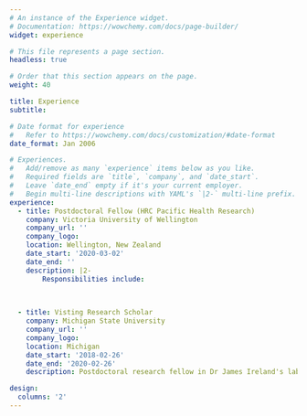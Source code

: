 ```yaml
---
# An instance of the Experience widget.
# Documentation: https://wowchemy.com/docs/page-builder/
widget: experience

# This file represents a page section.
headless: true

# Order that this section appears on the page.
weight: 40

title: Experience
subtitle:

# Date format for experience
#   Refer to https://wowchemy.com/docs/customization/#date-format
date_format: Jan 2006

# Experiences.
#   Add/remove as many `experience` items below as you like.
#   Required fields are `title`, `company`, and `date_start`.
#   Leave `date_end` empty if it's your current employer.
#   Begin multi-line descriptions with YAML's `|2-` multi-line prefix.
experience:
  - title: Postdoctoral Fellow (HRC Pacific Health Research)
    company: Victoria University of Wellington
    company_url: ''
    company_logo:
    location: Wellington, New Zealand
    date_start: '2020-03-02'
    date_end: ''
    description: |2-
        Responsibilities include:
        

        
  - title: Visting Research Scholar
    company: Michigan State University
    company_url: ''
    company_logo:
    location: Michigan
    date_start: '2018-02-26'
    date_end: '2020-02-26'
    description: Postdoctoral research fellow in Dr James Ireland's lab

design:
  columns: '2'
---
```

